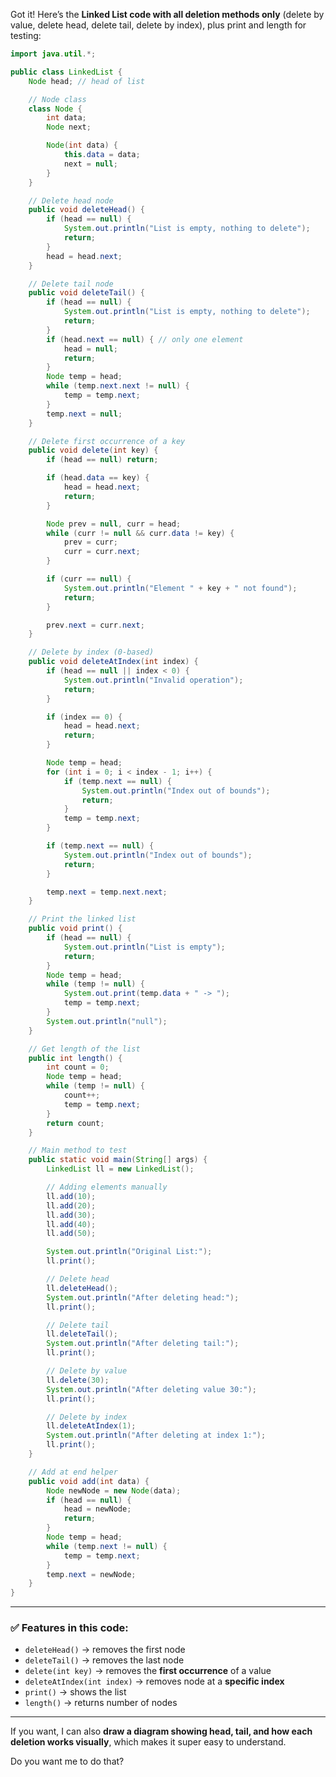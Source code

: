 Got it! Here’s the **Linked List code with all deletion methods only** (delete by value, delete head, delete tail, delete by index), plus print and length for testing:

```java
import java.util.*;

public class LinkedList {
    Node head; // head of list

    // Node class
    class Node {
        int data;
        Node next;

        Node(int data) {
            this.data = data;
            next = null;
        }
    }

    // Delete head node
    public void deleteHead() {
        if (head == null) {
            System.out.println("List is empty, nothing to delete");
            return;
        }
        head = head.next;
    }

    // Delete tail node
    public void deleteTail() {
        if (head == null) {
            System.out.println("List is empty, nothing to delete");
            return;
        }
        if (head.next == null) { // only one element
            head = null;
            return;
        }
        Node temp = head;
        while (temp.next.next != null) {
            temp = temp.next;
        }
        temp.next = null;
    }

    // Delete first occurrence of a key
    public void delete(int key) {
        if (head == null) return;

        if (head.data == key) {
            head = head.next;
            return;
        }

        Node prev = null, curr = head;
        while (curr != null && curr.data != key) {
            prev = curr;
            curr = curr.next;
        }

        if (curr == null) {
            System.out.println("Element " + key + " not found");
            return;
        }

        prev.next = curr.next;
    }

    // Delete by index (0-based)
    public void deleteAtIndex(int index) {
        if (head == null || index < 0) {
            System.out.println("Invalid operation");
            return;
        }

        if (index == 0) {
            head = head.next;
            return;
        }

        Node temp = head;
        for (int i = 0; i < index - 1; i++) {
            if (temp.next == null) {
                System.out.println("Index out of bounds");
                return;
            }
            temp = temp.next;
        }

        if (temp.next == null) {
            System.out.println("Index out of bounds");
            return;
        }

        temp.next = temp.next.next;
    }

    // Print the linked list
    public void print() {
        if (head == null) {
            System.out.println("List is empty");
            return;
        }
        Node temp = head;
        while (temp != null) {
            System.out.print(temp.data + " -> ");
            temp = temp.next;
        }
        System.out.println("null");
    }

    // Get length of the list
    public int length() {
        int count = 0;
        Node temp = head;
        while (temp != null) {
            count++;
            temp = temp.next;
        }
        return count;
    }

    // Main method to test
    public static void main(String[] args) {
        LinkedList ll = new LinkedList();

        // Adding elements manually
        ll.add(10);
        ll.add(20);
        ll.add(30);
        ll.add(40);
        ll.add(50);

        System.out.println("Original List:");
        ll.print();

        // Delete head
        ll.deleteHead();
        System.out.println("After deleting head:");
        ll.print();

        // Delete tail
        ll.deleteTail();
        System.out.println("After deleting tail:");
        ll.print();

        // Delete by value
        ll.delete(30);
        System.out.println("After deleting value 30:");
        ll.print();

        // Delete by index
        ll.deleteAtIndex(1);
        System.out.println("After deleting at index 1:");
        ll.print();
    }

    // Add at end helper
    public void add(int data) {
        Node newNode = new Node(data);
        if (head == null) {
            head = newNode;
            return;
        }
        Node temp = head;
        while (temp.next != null) {
            temp = temp.next;
        }
        temp.next = newNode;
    }
}
```

---

### ✅ Features in this code:

* `deleteHead()` → removes the first node
* `deleteTail()` → removes the last node
* `delete(int key)` → removes the **first occurrence** of a value
* `deleteAtIndex(int index)` → removes node at a **specific index**
* `print()` → shows the list
* `length()` → returns number of nodes

---

If you want, I can also **draw a diagram showing head, tail, and how each deletion works visually**, which makes it super easy to understand.

Do you want me to do that?
